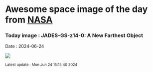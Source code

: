 
# Awesome space image of the day from [NASA](https://api.nasa.gov/)

### Today image : JADES-GS-z14-0: A New Farthest Object
Date : 2024-06-24

![](https://apod.nasa.gov/apod/image/2406/MostDistantGalaxy_Webb_960.jpg)

<small>Latest update : Mon Jun 24 15:15:40 2024</small>
        